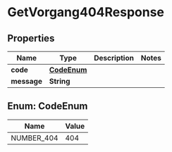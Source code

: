 

# GetVorgang404Response


## Properties

| Name | Type | Description | Notes |
|------------ | ------------- | ------------- | -------------|
|**code** | [**CodeEnum**](#CodeEnum) |  |  |
|**message** | **String** |  |  |



## Enum: CodeEnum

| Name | Value |
|---- | -----|
| NUMBER_404 | 404 |



